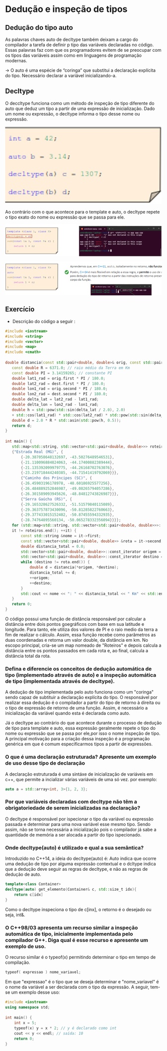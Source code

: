 # Dedução e inspeção de tipos
## Dedução do tipo auto

As palavras chaves auto de decltype também deixam a cargo do compilador a tarefa de definir p tipo das variáveis declaradas no código. Essas palavras faz com que os programadores evitem de se preocupar com os tipos das variáveis assim como em linguagens de programação modernas.

→ O auto é uma espécie de “coringa”  que substitui a declaração explícita do tipo. Necessário declarar a variável inicializando-a.

## Decltype

O deccltype funciona como um método de inspeção de tipo diferente do auto que deduz um tipo a partir de uma expressão de inicialização. Dado um nome ou expressão, o decltype informa o tipo desse nome ou expressão.

![](images/a.png)

Ao contrário com o que acontece para o template e auto, o decltype repete o tipo exato do nome ou expressão que se passa para ele.

![](images/b.png)

![](images/c.png)

## Exercício
 - Descrição do código a seguir : 
 ``` c++
#include <iostream>
#include <string>
#include <vector>
#include <map>
#include <cmath>

double distancia(const std::pair<double, double>& orig, const std::pair<double, double>& dest) {
    const double R = 6371.0; // raio médio da Terra em Km
    const double PI = 3.14159265; // constante PI
    double lat1_rad = orig.first * PI / 180.0;
    double lat2_rad = dest.first * PI / 180.0;
    double lon1_rad = orig.second * PI / 180.0;
    double lon2_rad = dest.second * PI / 180.0;
    double delta_lat = lat2_rad - lat1_rad;
    double delta_lon = lon2_rad - lon1_rad;
    double h = std::pow(std::sin(delta_lat / 2.0), 2.0)
    + std::cos(lat1_rad) * std::cos(lat2_rad) * std::pow(std::sin(delta_lon / 2.0), 2.0);
    double d = 2.0 * R * std::asin(std::pow(h, 0.5));
    return d;
}

int main() {
    std::map<std::string, std::vector<std::pair<double, double>>> roteiros = {
    {"Estrada Real (MG)", {
        {-20.387058648132697, -43.50276489546531},
        {-21.110096884824063, -44.17400882389444},
        {-21.135392099979775, -44.26168702763076},
        {-23.219718444240385, -44.71541419792069}}},
        {"Caminho dos Príncipes (SC)", {
        {-26.45903196178978, -48.60186925577256},
        {-26.484889252846987, -49.08265794057286},
        {-26.301589093945626, -48.84812743826987}}},
        {"Serra Gaúcha (RS)", {
        {-29.165328627526332, -51.51579840115089},
        {-29.363757873430096, -50.81285822760663},
        {-29.377433015152402, -50.87455594332935},
        {-28.74764895560134, -50.065278332356094}}}};
    for (std::map<std::string, std::vector<std::pair<double, double>>>::const_iterator it = roteiros.begin();
    it != roteiros.end(); ++it) {
        const std::string &nome = it->first;
        const std::vector<std::pair<double, double>> &rota = it->second;
        double distancia_total = 0.0;
        std::vector<std::pair<double, double>>::const_iterator origem = rota.begin();
        std::vector<std::pair<double, double>>::const_iterator destino = ++rota.begin();
        while (destino != rota.end()) {
            double d = distancia(*origem, *destino);
            distancia_total += d;
            ++origem;
            ++destino;
        }
        std::cout << nome << ": " << distancia_total << " Km" << std::endl;
    }
    return 0;
}
 ```

 O código possui uma função de distância responsável por calcular a distância entre dois pontos goegráficos com base em sua latitude e longitude. Para tanto, ele utiliza dos valores de PI e o raio medio da terra a fim de realizar o cálculo. Assim, essa função recebe como parâmetros as duas coordenadas e retorna um valor double, da distância em km.
No escopo principal, cria-se um map nomeado de "Roteiros" e depois calcula a distância entre os pontos passados em cada rota e, ao final, calcula a distância total da rota.

### Defina e diferencie os conceitos de dedução automática de tipo (implementado através de auto) e a inspeção automática de tipo (implementada através de decltype).

A dedução de tipo implementada pelo auto funciona como um "coringa" sendo capaz de subtituir a declaração explícita do tipo. O responsável por realizar essa dedução é o compilador a partir do tipo de retorno à direita ou o tipo de expressão de retorno de uma função. Assim, é necessário a inicialização da variável quando esta é declarada como auto.

Já o decltype ao contrário do que acontece durante o processo de dedução de tipo para template e auto, essa expressão geralmente repete o tipo do nome ou expressão que se passa por ele,por isso o nome inspeção de tipo. A principal motivação para a criação dessa inspeção é a programação genérica em que é comum especificarmos tipos a partir de expressões.

### O que é uma declaração estruturada? Apresente um exemplo de uso desse tipo de declaração

A declaração estruturada é uma sintáxe de inicialização de variáveis em c++, que permite a incializar várias variáveis de uma só vez. por exemplo:
```C++
auto a = std::array<int, 3>{1, 2, 3};
```

###  Por que variáveis declaradas com decltype não têm a obrigatoriedade de serem inicializadas na declaração?
O decltype é responsável por ispecionar o tipo da variável ou expressão passada e determinar para uma nova variável esse mesmo tipo. Sendo assim, não se torna necessária a inicialização pois o compilador já sabe a quantidade de memória a ser alocada a partir do tipo ispecionado.

### Onde decltype(auto) é utilizado e qual a sua semântica?

Introduzido no C++14, a ideia do decltype(auto) é: Auto indica que ocorre uma dedução de tipo por alguma expressão contextual e o dcltype indica que a dedução deve seguir as regras de decltype, e não as regras de dedução de auto.
```C++
template<class Container>
decltype(auto) get_elemento(Container& c, std::size_t idx){
    return c[idx]
}
```
Como o decltype inspeciona o tipo de c[inx], o retorno é o desejado ou seja, int&.

### O C++98/03 apresenta um recurso similar a inspeção automática de tipo, inicialmente implementada pelo compilador G++. Diga qual é esse recurso e apresente um exemplo de uso.

O recurso similar é o typeof(x) permitindo determinar o tipo em tempo de compilação.
``` C++
typeof( expressao ) nome_variavel;
```
Em que "expressao" é o tipo que se deseja determinar e "nome_variavel" é o nome da variável a ser declarada com o tipo da expressão. A seguir, tem-se um exemplo desse uso:

``` C++
#include <iostream>
using namespace std;

int main() {
    int x = 5;
    typeof(x) y = x * 2; // y é declarado como int
    cout << y << endl; // saída: 10
    return 0;
}
```